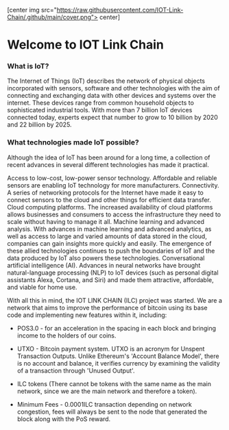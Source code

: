 [center img src="https://raw.githubusercontent.com/IOT-Link-Chain/.github/main/cover.png"> center]
# Welcome to IOT Link Chain

### What is IoT?

The Internet of Things (IoT) describes the network of physical objects incorporated with sensors, software and other technologies with the aim of connecting and exchanging data with other devices and systems over the internet. These devices range from common household objects to sophisticated industrial tools. With more than 7 billion IoT devices connected today, experts expect that number to grow to 10 billion by 2020 and 22 billion by 2025.

### What technologies made IoT possible?

Although the idea of IoT has been around for a long time, a collection of recent advances in several different technologies has made it practical.

Access to low-cost, low-power sensor technology. Affordable and reliable sensors are enabling IoT technology for more manufacturers.
Connectivity. A series of networking protocols for the Internet have made it easy to connect sensors to the cloud and other things for efficient data transfer.
Cloud computing platforms. The increased availability of cloud platforms allows businesses and consumers to access the infrastructure they need to scale without having to manage it all.
Machine learning and advanced analysis. With advances in machine learning and advanced analytics, as well as access to large and varied amounts of data stored in the cloud, companies can gain insights more quickly and easily. The emergence of these allied technologies continues to push the boundaries of IoT and the data produced by IoT also powers these technologies.
Conversational artificial intelligence (AI). Advances in neural networks have brought natural-language processing (NLP) to IoT devices (such as personal digital assistants Alexa, Cortana, and Siri) and made them attractive, affordable, and viable for home use.

With all this in mind, the IOT LINK CHAIN (ILC) project was started. We are a network that aims to improve the performance of bitcoin using its base code and implementing new features within it, including:

- POS3.0 - for an acceleration in the spacing in each block and bringing income to the holders of our coins.

- UTXO - Bitcoin payment system. UTXO is an acronym for Unspent Transaction Outputs. Unlike Ethereum's 'Account Balance Model', there is no account and balance, it verifies currency by examining the validity of a transaction through 'Unused Output'.

- ILC tokens (There cannot be tokens with the same name as the main network, since we are the main network and therefore a token).

- Minimum Fees - 0.0001ILC transaction depending on network congestion, fees will always be sent to the node that generated the block along with the PoS reward.
